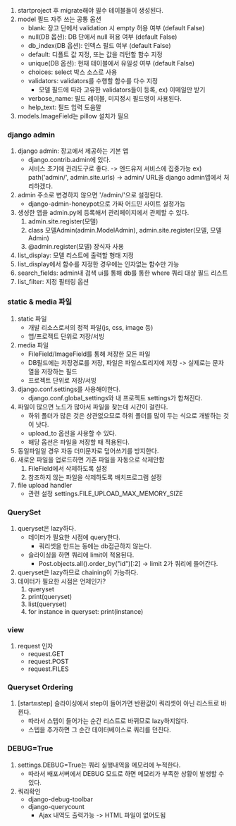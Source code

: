 1. startproject 후 migrate해야 필수 테이블들이 생성된다.
2. model 필드 자주 쓰는 공통 옵션
   - blank: 장고 단에서 validation 시 empty 허용 여부 (default False)
   - null(DB 옵션): DB 단에서 null 허용 여부 (default False)
   - db_index(DB 옵션): 인덱스 필드 여부 (default False)
   - default: 디폴트 값 지정, 또는 값을 리턴할 함수 지정
   - unique(DB 옵션): 현재 테이블에서 유일성 여부 (default False)
   - choices: select 박스 소스로 사용
   - validators: validators를 수행할 함수를 다수 지정
     - 모델 필드에 따라 고유한 validators들이 등록, ex) 이메일만 받기
   - verbose_name: 필드 레이블, 미지정시 필드명이 사용된다.
   - help_text: 필드 입력 도움말
3. models.ImageField는 pillow 설치가 필요
### django admin
1. django admin: 장고에서 제공하는 기본 앱
   - django.contrib.admin에 있다.
   - 서비스 초기에 관리도구로 좋다. -> 엔드유저 서비스에 집중가능
   ex) path('admin/', admin.site.urls) -> admin/ URL을 django admin앱에서 처리하겠다.
2. admin 주소로 변경하지 않으면 '/admin/'으로 설정된다.
   - django-admin-honeypot으로 가짜 어드민 사이트 설정가능
3. 생성한 앱을 admin.py에 등록해서 관리페이지에서 관제할 수 있다.
   1) admin.site.register(모델)
   2) class 모델Admin(admin.ModelAdmin), admin.site.register(모델, 모델Admin)
   3) @admin.register(모델) 장식자 사용
4. list_display: 모델 리스트에 출력할 형태 지정
5. list_display에서 함수를 지정한 경우에는 인자없는 함수만 가능
6. search_fields: admin내 검색 ui를 통해 db를 통한 where 쿼리 대상 필드 리스트
7. list_filter: 지정 필터링 옵션
### static & media 파일
1. static 파일
   - 개발 리소스로서의 정적 파일(js, css, image 등)
   - 앱/프로젝트 단위로 저장/서빙
2. media 파일
   - FileField/ImageField를 통해 저장한 모든 파일
   - DB필드에는 저장경로를 저장, 파일은 파일스토리지에 저장
     -> 실제로는 문자열을 저장하는 필드
   - 프로젝트 단위로 저장/서빙
3. django.conf.settings를 사용해야한다.
   - django.conf.global_settings와 내 프로젝트 settings가 합쳐진다.
4. 파일이 많으면 노드가 많아서 파일을 찾는데 시간이 걸린다.
   - 하위 폴더가 많은 것은 상관없으므로 하위 폴더를 많이 두는 식으로 개발하는 것이 낫다.
   - upload_to 옵션을 사용할 수 있다.
   - 해당 옵션은 파일을 저장할 때 적용된다.
5. 동일파일일 경우 자동 더미문자로 덮어쓰기를 방지한다.
6. 새로운 파일을 업로드하면 기존 파일을 자동으로 삭제안함
   1) FileField에서 삭제하도록 설정
   2) 참조하지 않는 파일을 삭제하도록 배치프로그램 설정
7. file upload handler 
   - 관련 설정 settings.FILE_UPLOAD_MAX_MEMORY_SIZE
### QuerySet
1. queryset은 lazy하다.
   - 데이터가 필요한 시점에 query한다.
     - 쿼리셋을 만드는 동에는 db접근하지 않는다.
   - 슬라이싱을 하면 쿼리에 limit이 적용된다.
     - Post.objects.all().order_by("id")[:2] -> limit 2가 쿼리에 들어간다.
2. queryset은 lazy하므로 chaining이 가능하다.
3. 데이터가 필요한 시점은 언제인가?
   1. queryset
   2. print(queryset)
   3. list(queryset)
   4. for instance in queryset: print(instance)
### view
   1. request 인자
      - request.GET
      - request.POST
      - request.FILES
### Queryset Ordering
   1. [start:end:step] 슬라이싱에서 step이 들어가면 반환값이 쿼리셋이 아닌 리스트로 바뀐다.
      - 따라서 스텝이 들어가는 순간 리스트로 바뀌므로 lazy하지않다.
      - 스텝을 추가하면 그 순간 데이터베이스로 쿼리를 던진다.

### DEBUG=True
   1. settings.DEBUG=True는 쿼리 실행내역을 메모리에 누적한다.
      - 따라서 배포서버에서 DEBUG 모드로 하면 메모리가 부족한 상황이 발생할 수 있다.
   2. 쿼리확인
      - django-debug-toolbar
      - django-querycount 
        - Ajax 내역도 출력가능 -> HTML 파일이 없어도됨